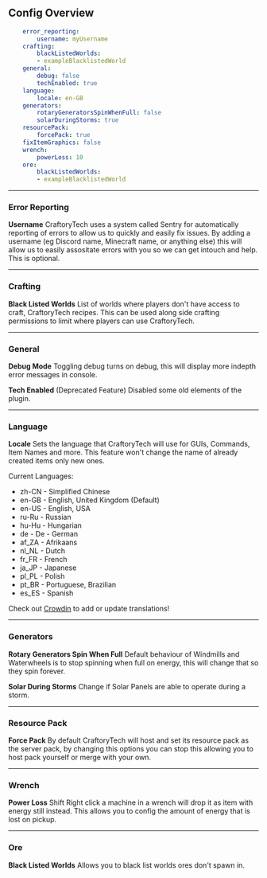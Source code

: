 ## Config Overview

```yml
    error_reporting:
        username: myUsername
    crafting:
        blackListedWorlds:
        - exampleBlacklistedWorld
    general:
        debug: false
        techEnabled: true
    language:
        locale: en-GB
    generators:
        rotaryGeneratorsSpinWhenFull: false
        solarDuringStorms: true
    resourcePack:
        forcePack: true
    fixItemGraphics: false
    wrench:
        powerLoss: 10
    ore:
        blackListedWorlds:
        - exampleBlacklistedWorld
```

-------------------------

### Error Reporting

**Username**
CraftoryTech uses a system called Sentry for automatically reporting of errors to allow us to quickly and easily fix issues. 
By adding a username (eg Discord name, Minecraft name, or anything else) this will allow us to easily assositate errors with you so we can get intouch and help.
This is optional.

-------------------

### Crafting

**Black Listed Worlds**
List of worlds where players don't have access to craft, CraftoryTech recipes. This can be used along side crafting permissions to limit where players can use CraftoryTech.

----------------

### General

**Debug Mode**
Toggling debug turns on debug, this will display more indepth error messages in console.

**Tech Enabled** (Deprecated Feature)
Disabled some old elements of the plugin.

---------------

### Language

**Locale**
Sets the language that CraftoryTech will use for GUIs, Commands, Item Names and more.
This feature won't change the name of already created items only new ones.

Current Languages:
- zh-CN - Simplified Chinese
- en-GB - English, United Kingdom (Default)
- en-US - English, USA
- ru-Ru - Russian
- hu-Hu - Hungarian
- de - De - German
- af_ZA - Afrikaans
- nl_NL - Dutch
- fr_FR - French
- ja_JP - Japanese
- pl_PL - Polish
- pt_BR - Portuguese, Brazilian
- es_ES - Spanish

Check out [Crowdin](https://crowdin.com/project/craftory) to add or update translations!

----------

### Generators

**Rotary Generators Spin When Full**
Default behaviour of Windmills and Waterwheels is to stop spinning when full on energy, this will change that so they spin forever.

**Solar During Storms**
Change if Solar Panels are able to operate during a storm.

-----------

### Resource Pack

**Force Pack**
By default CraftoryTech will host and set its resource pack as the server pack, by changing this options you can stop this allowing you to host pack yourself or merge with your own.

-----------

### Wrench

**Power Loss**
Shift Right click a machine in a wrench will drop it as item with energy still instead. This allows you to config the amount of energy that is lost on pickup.

------------

### Ore

**Black Listed Worlds**
Allows you to black list worlds ores don't spawn in.
